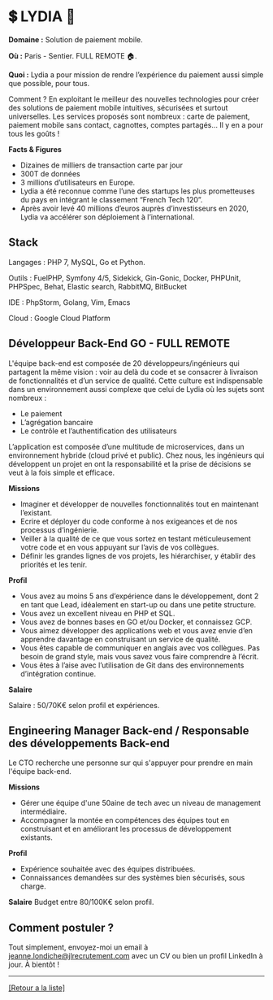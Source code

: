 # 💲 LYDIA 📱

**Domaine :** Solution de paiement mobile.

**Où :** Paris - Sentier. FULL REMOTE 🏠.

**Quoi :** Lydia a pour mission de rendre l’expérience du paiement aussi simple que possible, pour tous.

Comment ? En exploitant le meilleur des nouvelles technologies pour créer des solutions de paiement mobile intuitives, sécurisées et surtout universelles. Les services proposés sont nombreux : carte de paiement, paiement mobile sans contact, cagnottes, comptes partagés… Il y en a pour tous les goûts !

**Facts & Figures**

* Dizaines de milliers de transaction carte par jour
* 300T de données
* 3 millions d’utilisateurs en Europe.
* Lydia a été reconnue comme l’une des startups les plus prometteuses du pays en intégrant le classement “French Tech 120”.
* Après avoir levé 40 millions d’euros auprès d’investisseurs en 2020, Lydia va accélérer son déploiement à l’international.

## Stack

Langages : PHP 7, MySQL, Go et Python.

Outils : FuelPHP, Symfony 4/5, Sidekick, Gin-Gonic, Docker, PHPUnit, PHPSpec, Behat, Elastic search, RabbitMQ, BitBucket

IDE : PhpStorm, Golang, Vim, Emacs

Cloud : Google Cloud Platform

## Développeur Back-End GO - FULL REMOTE

L'équipe back-end est composée de 20 développeurs/ingénieurs qui partagent la même vision : voir au delà du code et se consacrer à livraison de fonctionnalités et d’un service de qualité.
Cette culture est indispensable dans un environnement aussi complexe que celui de Lydia où les sujets sont nombreux :

* Le paiement
* L’agrégation bancaire
* Le contrôle et l’authentification des utilisateurs

L’application est composée d’une multitude de microservices, dans un environnement hybride (cloud privé et public).
Chez nous, les ingénieurs qui développent un projet en ont la responsabilité et la prise de décisions se veut à la fois simple et efficace.

**Missions**

* Imaginer et développer de nouvelles fonctionnalités tout en maintenant l’existant.
* Ecrire et déployer du code conforme à nos exigeances et de nos processus d’ingénierie.
* Veiller à la qualité de ce que vous sortez en testant méticuleusement votre code et en vous appuyant sur l’avis de vos collègues.
* Définir les grandes lignes de vos projets, les hiérarchiser, y établir des priorités et les tenir.

**Profil**

* Vous avez au moins 5 ans d’expérience dans le développement, dont 2 en tant que Lead, idéalement en start-up ou dans une petite structure.
* Vous avez un excellent niveau en PHP et SQL.
* Vous avez de bonnes bases en GO et/ou Docker, et connaissez GCP.
* Vous aimez développer des applications web et vous avez envie d’en apprendre davantage en construisant un service de qualité.
* Vous êtes capable de communiquer en anglais avec vos collègues. Pas besoin de grand style, mais vous savez vous faire comprendre à l’écrit.
* Vous êtes à l’aise avec l’utilisation de Git dans des environnements d’intégration continue.

**Salaire**

Salaire : 50/70K€ selon profil et expériences.

## Engineering Manager Back-end / Responsable des développements Back-end

Le CTO recherche une personne sur qui s'appuyer pour prendre en main l'équipe back-end. 

**Missions**
* Gérer une équipe d'une 50aine de tech avec un niveau de management intermédiaire.
* Accompagner la montée en compétences des équipes tout en construisant et en améliorant les processus de développement existants.

**Profil**
* Expérience souhaitée avec des équipes distribuées.
* Connaissances demandées sur des systèmes bien sécurisés, sous charge.

**Salaire**
Budget entre 80/100K€ selon profil.


## Comment postuler ?

Tout simplement, envoyez-moi un email à jeanne.londiche@jlrecrutement.com avec un CV ou bien un profil LinkedIn à jour. À bientôt ! 

----
<a href="https://github.com/jlondiche/job-board-php/blob/master/README.md">[Retour a la liste]</a>